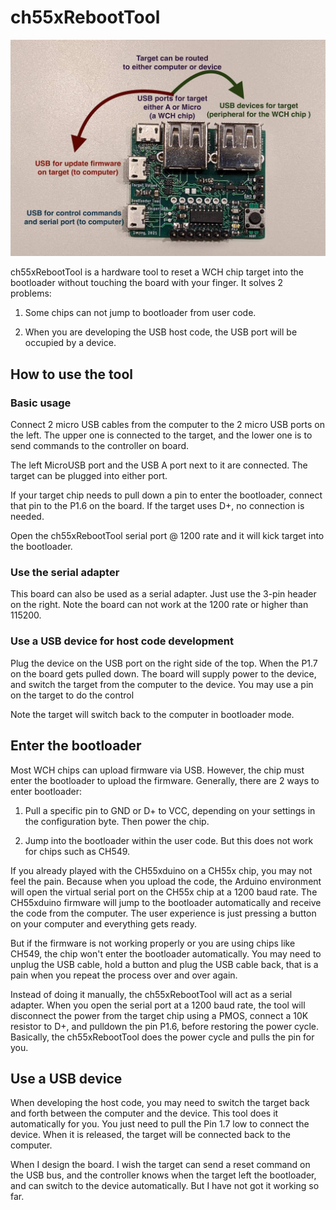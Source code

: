 # ch55xRebootTool

![ch55xRebootTool photo](https://raw.githubusercontent.com/DeqingSun/ch55xduino/playground/pcb/ch55xRebootTool/ch55xRebootTool.jpg)

ch55xRebootTool is a hardware tool to reset a WCH chip target into the bootloader without touching the board with your finger. It solves 2 problems: 

1. Some chips can not jump to bootloader from user code.

2. When you are developing the USB host code, the USB port will be occupied by a device.

## How to use the tool

### Basic usage

Connect 2 micro USB cables from the computer to the 2 micro USB ports on the left. The upper one is connected to the target, and the lower one is to send commands to the controller on board.

The left MicroUSB port and the USB A port next to it are connected. The target can be plugged into either port.

If your target chip needs to pull down a pin to enter the bootloader, connect that pin to the P1.6 on the board. If the target uses D+, no connection is needed.

Open the ch55xRebootTool serial port @ 1200 rate and it will kick target into the bootloader.

### Use the serial adapter

This board can also be used as a serial adapter. Just use the 3-pin header on the right. Note the board can not work at the 1200 rate or higher than 115200. 

### Use a USB device for host code development

Plug the device on the USB port on the right side of the top. When the P1.7 on the board gets pulled down. The board will supply power to the device, and switch the target from the computer to the device. You may use a pin on the target to do the control

Note the target will switch back to the computer in bootloader mode.

## Enter the bootloader

Most WCH chips can upload firmware via USB. However, the chip must enter the bootloader to upload the firmware. Generally, there are 2 ways to enter bootloader:

1. Pull a specific pin to GND or D+ to VCC, depending on your settings in the configuration byte. Then power the chip.

2. Jump into the bootloader within the user code. But this does not work for chips such as CH549.

If you already played with the CH55xduino on a CH55x chip, you may not feel the pain. Because when you upload the code, the Arduino environment will open the virtual serial port on the CH55x chip at a 1200 baud rate. The CH55xduino firmware will jump to the bootloader automatically and receive the code from the computer. The user experience is just pressing a button on your computer and everything gets ready. 

But if the firmware is not working properly or you are using chips like CH549, the chip won't enter the bootloader automatically. You may need to unplug the USB cable, hold a button and plug the USB cable back, that is a pain when you repeat the process over and over again.

Instead of doing it manually, the ch55xRebootTool will act as a serial adapter. When you open the serial port at a 1200 baud rate, the tool will disconnect the power from the target chip using a PMOS, connect a 10K resistor to D+, and pulldown the pin P1.6, before restoring the power cycle. Basically, the ch55xRebootTool does the power cycle and pulls the pin for you. 

## Use a USB device

When developing the host code, you may need to switch the target back and forth between the computer and the device. This tool does it automatically for you. You just need to pull the Pin 1.7 low to connect the device. When it is released, the target will be connected back to the computer. 

When I design the board. I wish the target can send a reset command on the USB bus, and the controller knows when the target left the bootloader, and can switch to the device automatically. But I have not got it working so far. 


